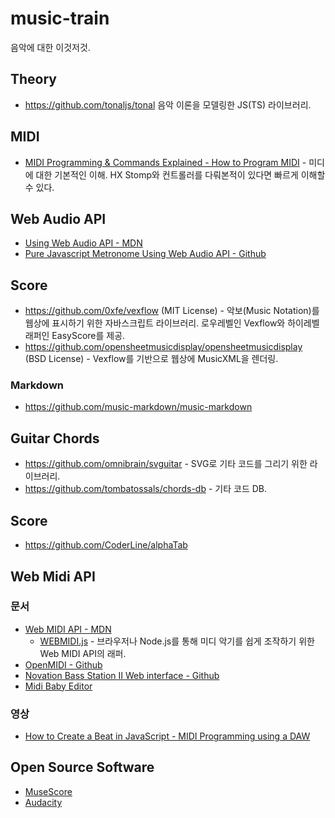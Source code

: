 # music-train

음악에 대한 이것저것.

## Theory

* https://github.com/tonaljs/tonal 음악 이론을 모델링한 JS(TS) 라이브러리.

## MIDI

* [MIDI Programming & Commands Explained - How to Program MIDI](https://www.youtube.com/watch?v=IoUtshlzCTo) - 미디에 대한 기본적인 이해. HX Stomp와 컨트롤러를 다뤄본적이 있다면 빠르게 이해할 수 있다.

## Web Audio API

* [Using Web Audio API - MDN](https://developer.mozilla.org/en-US/docs/Web/API/Web_Audio_API/Using_Web_Audio_API)
* [Pure Javascript Metronome Using Web Audio API - Github](https://github.com/scottwhudson/metronome)

## Score

* https://github.com/0xfe/vexflow (MIT License) - 악보(Music Notation)를 웹상에 표시하기 위한 자바스크립트 라이브러리. 로우레벨인 Vexflow와 하이레벨 래퍼인 EasyScore를 제공.
* https://github.com/opensheetmusicdisplay/opensheetmusicdisplay (BSD License) - Vexflow를 기반으로 웹상에 MusicXML을 렌더링.

### Markdown

* https://github.com/music-markdown/music-markdown

## Guitar Chords

* https://github.com/omnibrain/svguitar - SVG로 기타 코드를 그리기 위한 라이브러리.
* https://github.com/tombatossals/chords-db - 기타 코드 DB.

## Score

* https://github.com/CoderLine/alphaTab

## Web Midi API

### 문서

* [Web MIDI API - MDN](https://developer.mozilla.org/en-US/docs/Web/API/Web_MIDI_API)
  * [WEBMIDI.js](https://webmidijs.org/) - 브라우저나 Node.js를 통해 미디 악기를 쉽게 조작하기 위한 Web MIDI API의 래퍼.
* [OpenMIDI - Github](https://github.com/Morningstar-Engineering/openmidi)
* [Novation Bass Station II Web interface - Github](https://github.com/francoisgeorgy/BS2-Web)
* [Midi Baby Editor](https://studiocode.dev/midi-baby-editor/)

### 영상

* [How to Create a Beat in JavaScript - MIDI Programming using a DAW](https://www.youtube.com/watch?v=UI1u2bFvsE4)

## Open Source Software

* [MuseScore](https://github.com/musescore/MuseScore)
* [Audacity](https://github.com/audacity/audacity)
